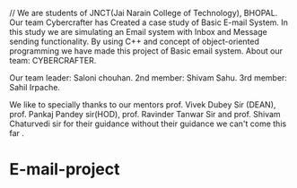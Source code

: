 // We are students of JNCT(Jai Narain College of Technology), BHOPAL. Our team Cybercrafter has Created a case study of  Basic E-mail System. In this study we are simulating an Email system with Inbox and Message sending functionality. By using C++ and concept of object-oriented programming we have made this project of Basic email system. 
About our team: CYBERCRAFTER. 

Our team leader: Saloni chouhan.
2nd member: Shivam Sahu.
3rd member: Sahil Irpache.

We like to specially thanks to our mentors prof. Vivek Dubey Sir (DEAN), prof. Pankaj Pandey sir(HOD),  prof. Ravinder Tanwar Sir  and  prof. Shivam Chaturvedi sir for their guidance without their guidance we can't come this far .

# E-mail-project
